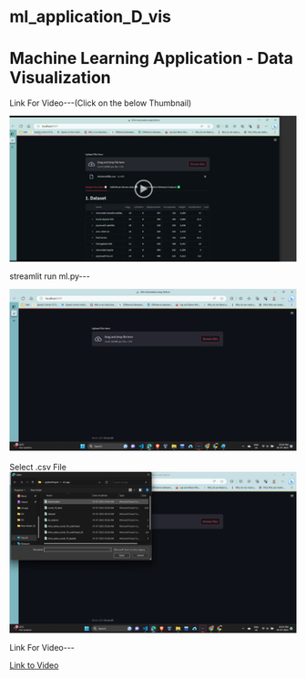 # ml_application_D_vis
<h1>Machine Learning Application - Data Visualization </h1>


Link For Video---(Click on the below Thumbnail)


<a href="https://drive.google.com/file/d/1kmeCebOso_WQ2fffbtQl66L3QY-w7o_M/view?usp=sharing" target="_blank">
  <img src="https://github.com/AK1003018/ml_application_D_vis/blob/main/ml1_3.png" alt="Video Thumbnail">
</a>


<br>

streamlit run ml.py---


<div align="center">
  <img src="https://github.com/AK1003018/ml_application_D_vis/blob/main/ml1_1.png">
</div>

<br>
Select .csv File

<div align="center">
  <img src="https://github.com/AK1003018/ml_application_D_vis/blob/main/ml1_2.png">
</div>


Link For Video---

<a href="https://drive.google.com/file/d/1kmeCebOso_WQ2fffbtQl66L3QY-w7o_M/view?usp=sharing">Link to Video</a>




